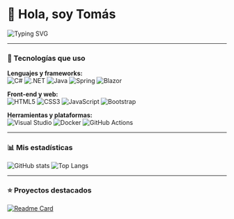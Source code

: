 # 👋 Hola, soy Tomás

![Typing SVG](https://readme-typing-svg.herokuapp.com/?lines=Bienvenido+a+mi+GitHub;Las+herramientas+que+utilizo+son:;C%23,+.NET,+Blazor,+Java,+Spring,+Docker,+HTML,+CSS,+JavaScript,+Bootstrap;Gracias+por+leer+mi+perfil&center=true&width=900&height=80)

---

### 🚀 Tecnologías que uso

**Lenguajes y frameworks:**  
![C#](https://img.shields.io/badge/C%23-239120?style=for-the-badge&logo=c-sharp&logoColor=white)
![.NET](https://img.shields.io/badge/.NET-512BD4?style=for-the-badge&logo=dotnet&logoColor=white)
![Java](https://img.shields.io/badge/Java-007396?style=for-the-badge&logo=java&logoColor=white)
![Spring](https://img.shields.io/badge/Spring-6DB33F?style=for-the-badge&logo=spring&logoColor=white)
![Blazor](https://img.shields.io/badge/Blazor-512BD4?style=for-the-badge&logo=blazor&logoColor=white)

**Front-end y web:**  
![HTML5](https://img.shields.io/badge/HTML5-E34F26?style=for-the-badge&logo=html5&logoColor=white)
![CSS3](https://img.shields.io/badge/CSS3-1572B6?style=for-the-badge&logo=css3&logoColor=white)
![JavaScript](https://img.shields.io/badge/JavaScript-F7DF1E?style=for-the-badge&logo=javascript&logoColor=black)
![Bootstrap](https://img.shields.io/badge/Bootstrap-563D7C?style=for-the-badge&logo=bootstrap&logoColor=white)

**Herramientas y plataformas:**  
![Visual Studio](https://img.shields.io/badge/Visual%20Studio-5C2D91?style=for-the-badge&logo=visual-studio&logoColor=white)
![Docker](https://img.shields.io/badge/Docker-2496ED?style=for-the-badge&logo=docker&logoColor=white)
![GitHub Actions](https://img.shields.io/badge/GitHub%20Actions-2088FF?style=for-the-badge&logo=github-actions&logoColor=white)

---

### 📊 Mis estadísticas
![GitHub stats](https://github-readme-stats.vercel.app/api?username=tomiraspo&show_icons=true&theme=radical)
![Top Langs](https://github-readme-stats.vercel.app/api/top-langs/?username=tomiraspo&layout=compact&theme=radical)

---

### ⭐ Proyectos destacados
[![Readme Card](https://github-readme-stats.vercel.app/api/pin/?username=tomiraspo&repo=HistoriasPais&theme=radical)](https://github.com/tomiraspo/HistoriasPais)
